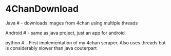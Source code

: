 # 4ChanDownload
Java # - downloads images from 4chan using multiple threads

Android # - same as java project, just an app for android

python # - First implementation of my 4chan scraper. Also uses threads but is considerably slower than java couterpart
